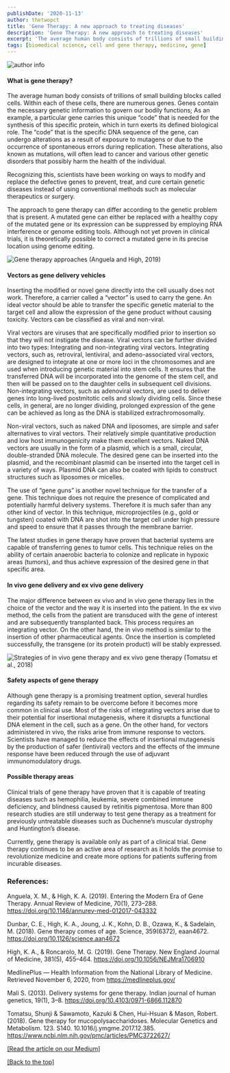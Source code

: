 ```yaml
---
publishDate: '2020-11-13'
author: thetwopct
title: 'Gene Therapy: A new approach to treating diseases'
description: 'Gene Therapy: A new approach to treating diseases'
excerpt: 'The average human body consists of trillions of small building blocks'
tags: [biomedical science, cell and gene therapy, medicine, gene]
---
```

![author info](https://miro.medium.com/v2/resize:fit:720/format:webp/1*QztdfBaPJLmzTx53CrH7Pg.png)

#### What is gene therapy?

The average human body consists of trillions of small building blocks called cells. Within each of these cells, there are numerous genes. Genes contain the necessary genetic information to govern our bodily functions; As an example, a particular gene carries this unique “code” that is needed for the synthesis of this specific protein, which in turn exerts its defined biological role. The “code” that is the specific DNA sequence of the gene, can undergo alterations as a result of exposure to mutagens or due to the occurrence of spontaneous errors during replication. These alterations, also known as mutations, will often lead to cancer and various other genetic disorders that possibly harm the health of the individual.

Recognizing this, scientists have been working on ways to modify and replace the defective genes to prevent, treat, and cure certain genetic diseases instead of using conventional methods such as molecular therapeutics or surgery.

The approach to gene therapy can differ according to the genetic problem that is present. A mutated gene can either be replaced with a healthy copy of the mutated gene or its expression can be suppressed by employing RNA interference or genome editing tools. Although not yet proven in clinical trials, it is theoretically possible to correct a mutated gene in its precise location using genome editing.

![Gene therapy approaches (Anguela and High, 2019)](https://miro.medium.com/v2/resize:fit:720/format:webp/1*pqXAD8FT-z64B34ffAdS3g.png)

#### Vectors as gene delivery vehicles

Inserting the modified or novel gene directly into the cell usually does not work. Therefore, a carrier called a “vector” is used to carry the gene. An ideal vector should be able to transfer the specific genetic material to the target cell and allow the expression of the gene product without causing toxicity. Vectors can be classified as viral and non-viral.

Viral vectors are viruses that are specifically modified prior to insertion so that they will not instigate the disease. Viral vectors can be further divided into two types: Integrating and non-integrating viral vectors. Integrating vectors, such as, retroviral, lentiviral, and adeno-associated viral vectors, are designed to integrate at one or more loci in the chromosomes and are used when introducing genetic material into stem cells. It ensures that the transferred DNA will be incorporated into the genome of the stem cell, and then will be passed on to the daughter cells in subsequent cell divisions. Non-integrating vectors, such as adenoviral vectors, are used to deliver genes into long-lived postmitotic cells and slowly dividing cells. Since these cells, in general, are no longer dividing, prolonged expression of the gene can be achieved as long as the DNA is stabilized extrachromosomally.

Non-viral vectors, such as naked DNA and liposomes, are simple and safer alternatives to viral vectors. Their relatively simple quantitative production and low host immunogenicity make them excellent vectors. Naked DNA vectors are usually in the form of a plasmid, which is a small, circular, double-stranded DNA molecule. The desired gene can be inserted into the plasmid, and the recombinant plasmid can be inserted into the target cell in a variety of ways. Plasmid DNA can also be coated with lipids to construct structures such as liposomes or micelles.

The use of “gene guns” is another novel technique for the transfer of a gene. This technique does not require the presence of complicated and potentially harmful delivery systems. Therefore it is much safer than any other kind of vector. In this technique, microprojectiles (e.g., gold or tungsten) coated with DNA are shot into the target cell under high pressure and speed to ensure that it passes through the membrane barrier.

The latest studies in gene therapy have proven that bacterial systems are capable of transferring genes to tumor cells. This technique relies on the ability of certain anaerobic bacteria to colonize and replicate in hypoxic areas (tumors), and thus achieve expression of the desired gene in that specific area.

#### In vivo gene delivery and ex vivo gene delivery

The major difference between ex vivo and in vivo gene therapy lies in the choice of the vector and the way it is inserted into the patient. In the ex vivo method, the cells from the patient are transduced with the gene of interest and are subsequently transplanted back. This process requires an integrating vector. On the other hand, the in vivo method is similar to the insertion of other pharmaceutical agents. Once the insertion is completed successfully, the transgene (or its protein product) will be stably expressed.

![Strategies of in vivo gene therapy and ex vivo gene therapy (Tomatsu et al., 2018)](https://miro.medium.com/v2/resize:fit:720/format:webp/1*ZZj19EwhknEyzqvF2EjQKQ.jpeg)

#### Safety aspects of gene therapy

Although gene therapy is a promising treatment option, several hurdles regarding its safety remain to be overcome before it becomes more common in clinical use. Most of the risks of integrating vectors arise due to their potential for insertional mutagenesis, where it disrupts a functional DNA element in the cell, such as a gene. On the other hand, for vectors administered in vivo, the risks arise from immune response to vectors. Scientists have managed to reduce the effects of insertional mutagenesis by the production of safer (lentiviral) vectors and the effects of the immune response have been reduced through the use of adjuvant immunomodulatory drugs.

#### Possible therapy areas

Clinical trials of gene therapy have proven that it is capable of treating diseases such as hemophilia, leukemia, severe combined immune deficiency, and blindness caused by retinitis pigmentosa. More than 800 research studies are still underway to test gene therapy as a treatment for previously untreatable diseases such as Duchenne’s muscular dystrophy and Huntington’s disease.

Currently, gene therapy is available only as part of a clinical trial. Gene therapy continues to be an active area of research as it holds the promise to revolutionize medicine and create more options for patients suffering from incurable diseases.

### References:

Anguela, X. M., & High, K. A. (2019). Entering the Modern Era of Gene Therapy. Annual Review of Medicine, 70(1), 273–288. https://doi.org/10.1146/annurev-med-012017-043332

Dunbar, C. E., High, K. A., Joung, J. K., Kohn, D. B., Ozawa, K., & Sadelain, M. (2018). Gene therapy comes of age. Science, 359(6372), eaan4672. https://doi.org/10.1126/science.aan4672

High, K. A., & Roncarolo, M. G. (2019). Gene Therapy. New England Journal of Medicine, 381(5), 455–464. https://doi.org/10.1056/NEJMra1706910

MedlinePlus — Health Information from the National Library of Medicine. Retrieved November 6, 2020, from https://medlineplus.gov/

Mali S. (2013). Delivery systems for gene therapy. Indian journal of human genetics, 19(1), 3–8. https://doi.org/10.4103/0971-6866.112870

Tomatsu, Shunji & Sawamoto, Kazuki & Chen, Hui-Hsuan & Mason, Robert. (2018). Gene therapy for mucopolysaccharidoses. Molecular Genetics and Metabolism. 123. S140. 10.1016/j.ymgme.2017.12.385. https://www.ncbi.nlm.nih.gov/pmc/articles/PMC3722627/

[[Read the article on our Medium]](https://benzymeventures.medium.com/gene-therapy-a-new-approach-to-treating-diseases-9554a2d8c5dd)

[[Back to the top]](#top)
